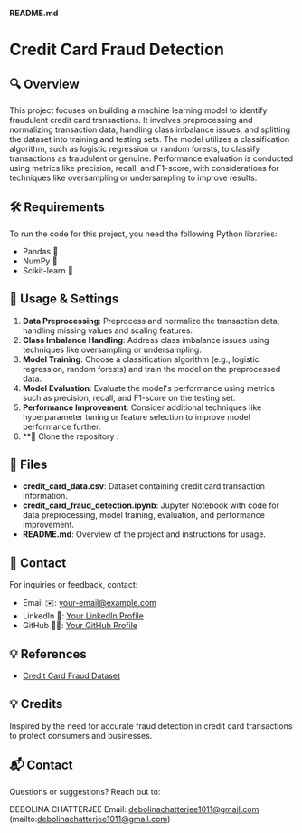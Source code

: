 **README.md**

# Credit Card Fraud Detection

## 🔍 Overview
This project focuses on building a machine learning model to identify fraudulent credit card transactions. It involves preprocessing and normalizing transaction data, handling class imbalance issues, and splitting the dataset into training and testing sets. The model utilizes a classification algorithm, such as logistic regression or random forests, to classify transactions as fraudulent or genuine. Performance evaluation is conducted using metrics like precision, recall, and F1-score, with considerations for techniques like oversampling or undersampling to improve results.

## 🛠️ Requirements
To run the code for this project, you need the following Python libraries:
- Pandas 🐼
- NumPy 🔢
- Scikit-learn 🧠

## 📝 Usage & Settings
1. **Data Preprocessing**: Preprocess and normalize the transaction data, handling missing values and scaling features.
2. **Class Imbalance Handling**: Address class imbalance issues using techniques like oversampling or undersampling.
3. **Model Training**: Choose a classification algorithm (e.g., logistic regression, random forests) and train the model on the preprocessed data.
4. **Model Evaluation**: Evaluate the model's performance using metrics such as precision, recall, and F1-score on the testing set.
5. **Performance Improvement**: Consider additional techniques like hyperparameter tuning or feature selection to improve model performance further.
6. **🚀 Clone the repository :
   

## 📁 Files
- **credit_card_data.csv**: Dataset containing credit card transaction information.
- **credit_card_fraud_detection.ipynb**: Jupyter Notebook with code for data preprocessing, model training, evaluation, and performance improvement.
- **README.md**: Overview of the project and instructions for usage.

## 🔗 Contact
For inquiries or feedback, contact:
- Email ✉️: [your-email@example.com](mailto:your-email@example.com)
- LinkedIn 🔗: [Your LinkedIn Profile](https://www.linkedin.com/in/your-profile/)
- GitHub 🐱‍💻: [Your GitHub Profile](https://github.com/your-profile/)

## 💡 References
- [Credit Card Fraud Dataset](https://www.kaggle.com/your-credit-card-fraud-dataset)

## 💡 Credits
Inspired by the need for accurate fraud detection in credit card transactions to protect consumers and businesses.

## 📬 Contact
Questions or suggestions? Reach out to:

DEBOLINA CHATTERJEE
Email: debolinachatterjee1011@gmail.com (mailto:debolinachatterjee1011@gmail.com)
